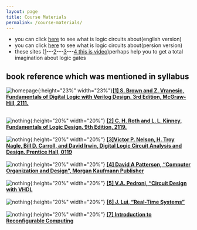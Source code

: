 ```yaml
---
layout: page
title: Course Materials
permalink: /course-materials/
---
```

<!-- Here's an image of a logic circuits:

[![homepage](/_images/lc.png)](http://jrasti.ir/Lessons/Logic_Circuits/Digital%20Logic%20Circuit%20Analysis%20and%20Design.pdf) -->
<!-- !["dominating_sets_example2"](/_images/hispic1.jpg){:height="10%" width="10%"} &nbsp;&nbsp;&nbsp;&nbsp;&nbsp;&nbsp;&nbsp;&nbsp;&nbsp;&nbsp;&nbsp;&nbsp;&nbsp;&nbsp;&nbsp;&nbsp;
!["dominating_sets_example2"](/_images/hispic1.jpg){:height="10%" width="10%"} -->


* you can click [here](http://uav.ece.nus.edu.sg/~bmchen/courses/EG1108_Digital.pdf) to see what is logic circuits about(english version)
* you can click [here](http://engold.ui.ac.ir/~rasti/Courses/Logic_Circuits/Logic%20Circuits%20Notes.pdf) to see what is logic circuits about(persion version)
* these sites ([1](https://www.tutorialspoint.com/computer_logical_organization/logic_gates.htm)---[2](https://www.khanacademy.org/computing/ap-computer-science-principles/computers-101/logic-gates-and-circuits/a/logic-gates)---[3](https://logic.ly/lessons/)---[4 this is video](https://www.youtube.com/watch?v=lXWpWNKwYbo))perhaps help you to get a total imagination about logic gates
## book reference which was mentioned in syllabus

![homepage](https://m.media-amazon.com/images/I/51CRv68gJzL._SR500,500_.jpg){:height="23%" width="23%"}[**[1] S. Brown and Z. Vranesic, Fundamentals of Digital Logic with Verilog Design. 3rd Edition, McGraw-Hill, 2111.**](http://read.pudn.com/downloads668/ebook/2704807/Fundamentals%20of%20Digital%20Logic%20with%20Verilog%20Design-Third%20edition.pdf)<br/><br/>

![nothing](https://www.cengage.com/covers/imageServlet?image_type=LRGFC&catalog=cengage&epi=9247124245054586181494368190248883261){:height="20%" width="20%"}
[**[2] C. H. Roth and L. L. Kinney, Fundamentals of Logic Design. 9th Edition, 2119.**](https://www.cengage.com/c/digital-logic-and-microprocessor-design-with-interfacing-2e-hwang/9781133628477/)<br/><br/>
![nothing](https://images-na.ssl-images-amazon.com/images/I/51%2Br2K1I5bL.jpg){:height="20%" width="20%"}
[**[3]Victor P. Nelson, H. Troy Nagle, Bill D. Carroll, and David Irwin, Digital Logic Circuit Analysis and Design. Prentice Hall, 0119**](http://jrasti.ir/Lessons/Logic_Circuits/Digital%20Logic%20Circuit%20Analysis%20and%20Design.pdf)<br/><br/>
![nothing](http://webpages.iust.ac.ir/beitollahi/Teaching_files/image004.jpg){:height="20%" width="20%"}
[**[4] David A Patterson, “Computer Organization and Design”, Morgan Kaufmann Publisher**](http://ac.aua.am/arm/public/2017-Spring-Computer-Organization/Textbooks/ComputerOrganizationAndDesign5thEdition2014.pdf)<br/><br/>
![nothing](https://images-na.ssl-images-amazon.com/images/I/41RWPNedzpL._SX387_BO1,204,203,200_.jpg){:height="20%" width="20%"}
[**[5] V.A. Pedroni, “Circuit Design with VHDL**](http://www.pld.ttu.ee/~alsu/Pedroni_2010_Circuit%20Design%20and%20Simulation%20with%20VHDL.pdf)<br/><br/>
![nothing](https://images-na.ssl-images-amazon.com/images/I/41EK9AM4XDL._SX344_BO1,204,203,200_.jpg
){:height="20%" width="20%"}
[**[6] J. Lui, “Real-Time Systems”**](http://www.inf.ufrgs.br/~flavio/ensino/cmp502/TutorialRammig.pdf)<br/><br/>
![nothing](https://d1w7fb2mkkr3kw.cloudfront.net/assets/images/book/lrg/9789/0481/9789048175314.jpg){:height="20%" width="20%"}
[**[7] Introduction to Reconfigurable Computing**](https://doc.lagout.org/science/0_Computer%20Science/2_Algorithms/Introduction%20to%20Reconfigurable%20Computing_%20Architectures%2C%20Algorithms%20and%20Applications%20%5BBobda%202007-11-09%5D.pdf)<br/><br/>







